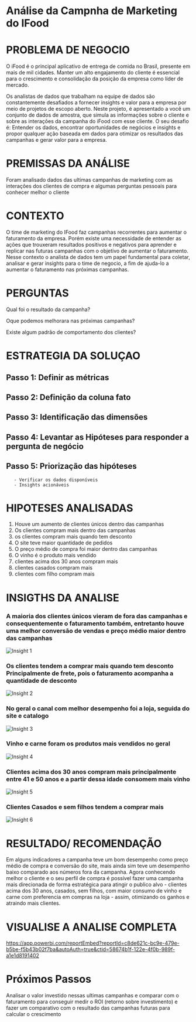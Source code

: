 # Análise da Campnha de Marketing do IFood

# PROBLEMA DE NEGOCIO

O iFood é o principal aplicativo de entrega de comida no Brasil, presente em mais de mil cidades. Manter um alto engajamento do cliente é essencial para o crescimento e consolidação da posição da empresa como líder de mercado.

Os analistas de dados que trabalham na equipe de dados são constantemente desafiados a fornecer insights e valor para a empresa por meio de projetos de escopo aberto. Neste projeto, é apresentado a você um conjunto de dados de amostra, que simula as informações sobre o cliente e sobre as interações da campanha do iFood com esse cliente. 
O seu desafio é: Entender os dados, encontrar oportunidades de negócios e insights e propor qualquer ação baseada em dados para otimizar os resultados das campanhas e gerar valor para a empresa.


# PREMISSAS DA ANÁLISE
Foram analisado dados das ultimas campanhas de marketing com as interações dos clientes de compra e algumas perguntas pessoais para conhecer melhor o cliente


# CONTEXTO

O time de marketing do IFood faz campanhas recorrentes para aumentar o faturamento da empresa. Porém existe uma necessidade de entender as ações que trouxeram resultados positivos e negativos para aprender e replicar nas futuras campanhas com o objetivo de aumentar o faturamento.
Nesse contexto o analista de dados tem um papel fundamental para coletar, analisar e gerar insights para o time de negocio, a fim de ajuda-lo a aumentar o faturamento nas próximas campanhas.


# PERGUNTAS

 Qual foi o resultado da campanha?

 Oque podemos melhorara nas próximas campanhas?

 Existe algum padrão de comportamento dos clientes?


# ESTRATEGIA DA SOLUÇAO

## Passo 1: Definir as métricas 
## Passo 2: Definição da coluna fato
## Passo 3: Identificação das dimensões
## Passo 4: Levantar as Hipóteses para responder a pergunta de negócio 
## Passo 5: Priorização das hipóteses 
	   - Verificar os dados disponíveis
	   - Insights acionáveis 


# HIPOTESES ANALISADAS

1. Houve um aumento de clientes únicos dentro das campanhas
2. Os clientes compram mais dentro das campanhas
3. os clientes compram mais quando tem desconto
4. O site teve maior quantidade de pedidos
5. O preço médio de compra foi maior dentro das campanhas
6. O vinho é o produto mais vendido
7. clientes acima dos 30 anos compram mais 
8. clientes casados compram mais 
9. clientes com filho compram  mais 


# INSIGTHS DA ANALISE

### A maioria dos clientes únicos vieram de fora das campanhas e consequentemente o faturamento também, entretanto houve uma melhor conversão de vendas e preço médio maior dentro das campanhas 
![Insight 1](Insight-1.png)

### Os clientes tendem a comprar mais quando tem desconto Principalmente de frete, pois o faturamento acompanha a quantidade de desconto
![Insight 2](Insight-2.png)

### No geral o canal com melhor desempenho foi a loja, seguida do site e catalogo
![Insight 3](Insight-3.png)

### Vinho e carne foram os produtos mais vendidos no geral 
![Insight 4](Insight-4.png)

### Clientes acima dos 30 anos compram mais principalmente entre 41 e 50 anos e a partir dessa idade consomem mais vinho
![Insight 5](Insight-5.png)

### Clientes Casados e sem filhos tendem a comprar mais 
![Insight 6](Insight-6.png)


# RESULTADO/ RECOMENDAÇÃO
Em alguns indicadores a campanha teve um bom desempenho como preço médio de compra e conversão do site, mais ainda sim teve um desempenho baixo comparado aos números fora da campanha.
Agora conhecendo melhor o cliente e o seu perfil de compra é possível fazer uma campanha mais direcionada de forma estratégica para atingir o publico alvo - clientes acima dos 30 anos, casados, sem filhos, com maior consumo de vinho e carne com preferencia em compras na loja - assim, otimizando os ganhos e atraindo mais clientes.  


# VISUALISE A ANALISE COMPLETA
https://app.powerbi.com/reportEmbed?reportId=c8de621c-bc9e-479e-b5be-f5b43b02f7ba&autoAuth=true&ctid=58674b1f-122e-4f0b-989f-a1e1d8191402


# Próximos Passos
Analisar o valor investido nessas ultimas campanhas e comparar com o faturamento para conseguir medir o ROI (retorno sobre investimento) e fazer um comparativo com o resultado das campanhas futuras para calcular o crescimento
